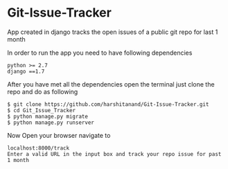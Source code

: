 # Git-Issue-Tracker
App created in django tracks the open issues of a public git repo for last 1 month

In order to run the app you need to have following dependencies
    
    python >= 2.7
    django ==1.7
    
After you have met all the dependencies open the terminal just clone the repo and do as following 

    $ git clone https://github.com/harshitanand/Git-Issue-Tracker.git
    $ cd Git_Issue_Tracker
    $ python manage.py migrate
    $ python manage.py runserver
    
Now Open your browser navigate to 

    localhost:8000/track
    Enter a valid URL in the input box and track your repo issue for past 1 month

